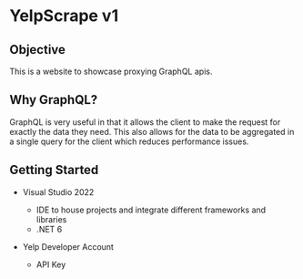 # YelpScrape v1

## Objective
This is a website to showcase proxying GraphQL apis.

## Why GraphQL?
GraphQL is very useful in that it allows the client to make the request for exactly the data they need. This also allows for the data to be aggregated in a single query for the client which reduces performance issues.

## Getting Started
- Visual Studio 2022
  - IDE to house projects and integrate different frameworks and libraries
  - .NET 6

- Yelp Developer Account
  - API Key
